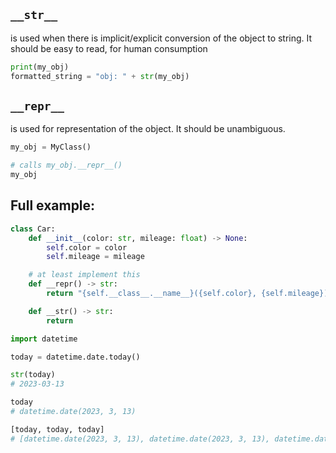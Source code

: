 ## `__str__`

is used when there is implicit/explicit conversion of the object to string.
It should be easy to read, for human consumption

```python
print(my_obj)
formatted_string = "obj: " + str(my_obj)
```


## `__repr__`

is used for representation of the object. It should be unambiguous.


```python
my_obj = MyClass()

# calls my_obj.__repr__()
my_obj
```


## Full example:



```python
class Car:
    def __init__(color: str, mileage: float) -> None:
        self.color = color
        self.mileage = mileage

    # at least implement this
    def __repr() -> str:
        return "{self.__class__.__name__}({self.color}, {self.mileage})".format(self=self)

    def __str() -> str:
        return 

```


```python
import datetime

today = datetime.date.today()

str(today)
# 2023-03-13

today
# datetime.date(2023, 3, 13)

[today, today, today]
# [datetime.date(2023, 3, 13), datetime.date(2023, 3, 13), datetime.date(2023, 3, 13)]
```
